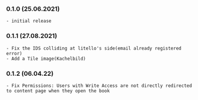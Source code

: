 ### 0.1.0 (25.06.2021)
    - initial release
### 0.1.1 (27.08.2021)
    - Fix the IDS colliding at litello's side(email already registered error)
    - Add a Tile image(Kachelbild)
### 0.1.2 (06.04.22)
    - Fix Permissions: Users with Write Access are not directly redirected to content page when they open the book